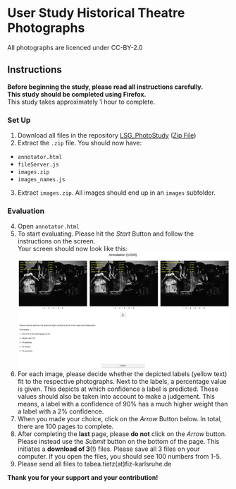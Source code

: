 # User Study Historical Theatre Photographs
All photographs are licenced under CC-BY-2.0

## Instructions
**Before beginning the study, please read all instructions carefully.**  
**This study should be completed using Firefox.**  
This study takes approximately 1 hour to complete. 

### Set Up 
1. Download all files in the repository [LSG_PhotoStudy](https://github.com/ISE-FIZKarlsruhe/LSG_PhotoStudy) ([Zip File](https://github.com/ISE-FIZKarlsruhe/LSG_PhotoStudy/archive/master.zip))
2. Extract the `.zip` file. You should now have:  
  * `annotator.html`  
  * `fileServer.js`  
  * `images.zip` 
  * `images_names.js`
3. Extract `images.zip`. All images should end up in an `images` subfolder. 

### Evaluation
4. Open `annotator.html`
5. To start evaluating. Please hit the _Start_ Button and follow the instructions on the screen.  
Your screen should now look like this:  
![screenshot](https://github.com/ISE-FIZKarlsruhe/LSG_PhotoStudy/blob/master/user%20study%20screen.png "User Study Screen")
6. For each image, please decide whether the depicted labels (yellow text) fit to the respective photographs. Next to the labels, a percentage value is given. This depicts at which confidence a label is predicted. These values should also be taken into account to make a judgement. This means, a label with a confidence of 90% has a much higher weight than a label with a 2% confidence.   
7. When you made your choice, click on the _Arrow_ Button below. In total, there are 100 pages to complete.
8. After completing the **last** page, please **do not** click on the _Arrow_ button. Please instead use the _Submit_ button on the bottom of the page. This initiates a **download of 3**(!) files. Please save all 3 files on your computer. If you open the files, you should see 100 numbers from 1-5.
9. Please send all files to tabea.tietz(at)fiz-karlsruhe.de

**Thank you for your support and your contribution!**
